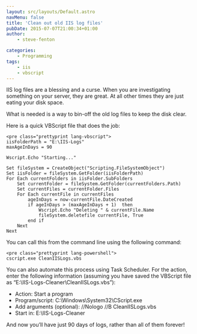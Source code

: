 ```yaml
---
layout: src/layouts/Default.astro
navMenu: false
title: 'Clean out old IIS log files'
pubDate: 2015-07-07T21:00:34+01:00
author:
    - steve-fenton

categories:
    - Programming
tags:
    - iis
    - vbscript
---
```


IIS log files are a blessing and a curse. When you are investigating something on your server, they are great. At all other times they are just eating your disk space.

What is needed is a way to bin-off the old log files to keep the disk clear.

Here is a quick VBScript file that does the job:

```
<pre class="prettyprint lang-vbscript">
iisFolderPath = "E:\IIS-Logs"
maxAgeInDays = 90

Wscript.Echo "Starting..."

Set fileSystem = CreateObject("Scripting.FileSystemObject")
Set iisFolder = fileSystem.GetFolder(iisFolderPath)
For Each currentFolders in iisFolder.SubFolders
    Set currentFolder = fileSystem.GetFolder(currentFolders.Path)
    Set currentFiles = currentFolder.Files
    For Each currentFile in currentFiles
        ageInDays = now-currentFile.DateCreated
        if ageInDays > (maxAgeInDays + 1)  then
            Wscript.Echo "Deleting " & currentFile.Name
            fileSystem.deletefile currentFile, True
        end if
    Next
Next
```

You can call this from the command line using the following command:

```
<pre class="prettyprint lang-powershell">
cscript.exe CleanIISLogs.vbs
```

You can also automate this process using Task Scheduler. For the action, enter the following information (assuming you have saved the VBScript file as “E:\\IIS-Logs-Cleaner\\CleanIISLogs.vbs”):

- Action: Start a program
- Program/script: C:\\Windows\\System32\\CScript.exe
- Add arguments (optional): //Nologo //B CleanIISLogs.vbs
- Start in: E:\\IIS-Logs-Cleaner

And now you’ll have just 90 days of logs, rather than all of them forever!